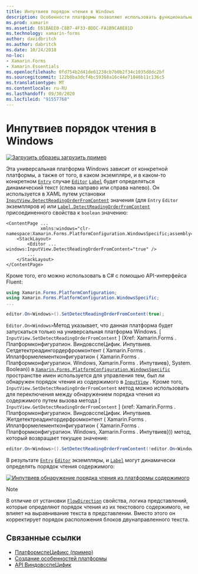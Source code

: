 ```yaml
---
title: Инпутвиев порядок чтения в Windows
description: Особенности платформы позволяют использовать функциональные возможности, доступные только на определенной платформе, без реализации пользовательских модулей подготовки отчетов или эффектов. В этой статье объясняется, как использовать конкретную платформу Windows, которая позволяет динамически определять порядок чтения двунаправленного текста.
ms.prod: xamarin
ms.assetid: E61BAEE0-C8B7-4F33-8DDC-FA1B9CA8E81D
ms.technology: xamarin-forms
author: davidbritch
ms.author: dabritch
ms.date: 10/24/2018
no-loc:
- Xamarin.Forms
- Xamarin.Essentials
ms.openlocfilehash: 0fd754b2d41de61238cb7b0b2f34c1035d8dc2bf
ms.sourcegitcommit: 122b8ba3dcf4bc59368a16c44e71846b11c136c5
ms.translationtype: MT
ms.contentlocale: ru-RU
ms.lasthandoff: 09/30/2020
ms.locfileid: "91557768"
---
```

# <a name="inputview-reading-order-on-windows"></a>Инпутвиев порядок чтения в Windows

[![Загрузить образец](~/media/shared/download.png) загрузить пример](https://docs.microsoft.com/samples/xamarin/xamarin-forms-samples/userinterface-platformspecifics)

Эта универсальная платформа Windows зависит от конкретной платформы, а также от того, в каком экземпляре, и в каком-то конкретном [`Entry`](xref:Xamarin.Forms.Entry) случае [`Editor`](xref:Xamarin.Forms.Editor) [`Label`](xref:Xamarin.Forms.Label) будет определяться динамический текст (слева направо или справа налево). Он используется в XAML путем установки [`InputView.DetectReadingOrderFromContent`](xref:Xamarin.Forms.PlatformConfiguration.WindowsSpecific.InputView.DetectReadingOrderFromContentProperty) значения (для `Entry` `Editor` экземпляров и) или [`Label.DetectReadingOrderFromContent`](xref:Xamarin.Forms.PlatformConfiguration.WindowsSpecific.Label.DetectReadingOrderFromContentProperty) присоединенного свойства к `boolean` значению:

```xaml
<ContentPage ...
             xmlns:windows="clr-namespace:Xamarin.Forms.PlatformConfiguration.WindowsSpecific;assembly=Xamarin.Forms.Core">
    <StackLayout>
        <Editor ... windows:InputView.DetectReadingOrderFromContent="true" />
        ...
    </StackLayout>
</ContentPage>
```

Кроме того, его можно использовать в C# с помощью API-интерфейса Fluent:

```csharp
using Xamarin.Forms.PlatformConfiguration;
using Xamarin.Forms.PlatformConfiguration.WindowsSpecific;
...

editor.On<Windows>().SetDetectReadingOrderFromContent(true);
```

`Editor.On<Windows>`Метод указывает, что данная платформа будет запускаться только на универсальная платформа Windows. [ `InputView.SetDetectReadingOrderFromContent` ] (Xref: Xamarin.Forms . Платформконфигуратион. ВиндовсспеЦифик. Инпутвиев. Сетдетектреадингордерфромконтент ( Xamarin.Forms . Иплатформелементконфигуратион { Xamarin.Forms . Платформконфигуратион. Windows, Xamarin.Forms . Инпутвиев}, System. Boolean)) в [`Xamarin.Forms.PlatformConfiguration.WindowsSpecific`](xref:Xamarin.Forms.PlatformConfiguration.WindowsSpecific) пространстве имен используется для управления тем, был ли обнаружен порядок чтения из содержимого в [`InputView`](xref:Xamarin.Forms.InputView) . Кроме того, `InputView.SetDetectReadingOrderFromContent` метод можно использовать для переключения между обнаружением порядка чтения из содержимого путем вызова метода [ `InputView.GetDetectReadingOrderFromContent` ] (xref: Xamarin.Forms . Платформконфигуратион. ВиндовсспеЦифик. Инпутвиев. Жетдетектреадингордерфромконтент ( Xamarin.Forms . Иплатформелементконфигуратион { Xamarin.Forms . Платформконфигуратион. Windows, Xamarin.Forms . Инпутвиев})) метод, который возвращает текущее значение:

```csharp
editor.On<Windows>().SetDetectReadingOrderFromContent(!editor.On<Windows>().GetDetectReadingOrderFromContent());
```

В результате [`Entry`](xref:Xamarin.Forms.Entry) [`Editor`](xref:Xamarin.Forms.Editor) экземпляры, и [`Label`](xref:Xamarin.Forms.Label) могут динамически определять порядок чтения содержимого:

[![Инпутвиев обнаружение порядка чтения из платформы содержимого](inputview-reading-order-images/editor-readingorder.png "Инпутвиев обнаружение порядка чтения из платформы содержимого")](inputview-reading-order-images/editor-readingorder-large.png#lightbox "Инпутвиев обнаружение порядка чтения из платформы содержимого")

> [!NOTE]
> В отличие от установки [`FlowDirection`](xref:Xamarin.Forms.VisualElement.FlowDirection) свойства, логика представлений, которые определяют порядок чтения из их текстового содержимого, не влияет на выравнивание текста в представлении. Вместо этого он корректирует порядок расположения блоков двунаправленного текста.

## <a name="related-links"></a>Связанные ссылки

- [ПлатформспеЦификс (пример)](/samples/xamarin/xamarin-forms-samples/userinterface-platformspecifics)
- [Создание особенностей платформы](~/xamarin-forms/platform/platform-specifics/index.md#creating-platform-specifics)
- [API ВиндовсспеЦифик](xref:Xamarin.Forms.PlatformConfiguration.WindowsSpecific)